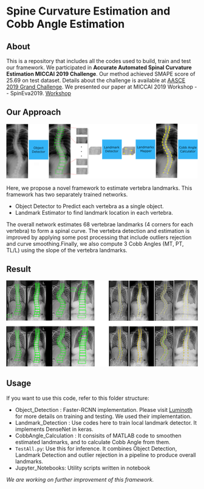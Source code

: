 # Spine Curvature Estimation and Cobb Angle Estimation 

## About
This is a repository that includes all the codes used to build, train and test our framework. We participated in **Accurate Automated Spinal Curvature Estimation
MICCAI 2019 Challenge**. Our method achieved SMAPE score of 25.69 on test dataset. Details about the challenge is available at [AASCE 2019 Grand Challenge](https://aasce19.grand-challenge.org/Home/).
We presented our paper at MICCAI 2019 Workshop -- SpinEva2019. [Workshop](https://csi2019.wordpress.com/)

## Our Approach

![pipeline](docs/pipeline.png)

Here, we propose a novel framework to estimate vertebra landmarks. This framework has two separately trained networks.

- Object Detector to Predict each vertebra as a single object.
- Landmark Estimator to find landmark location in each vertebra.

The overall network estimates 68 vertebrae landmarks (4 corners for each vertebra) to form a spinal curve. The vertebra detection and estimation is improved 
by applying some post processing that include outliers rejection and curve smoothing.Finally, we also compute 3 Cobb Angles (MT, PT, TL/L) using the slope of the vertebra landmarks.

## Result
![results](docs/results_all.png)

## Usage
If you want to use this code, refer to this folder structure:
- Object_Detection : Faster-RCNN implementation. Please visit [Luminoth](https://github.com/tryolabs/luminoth) for more details on training and testing. We used their implementation.
- Landmark_Detection : Use codes here to train local landmark detector. It implements DenseNet in keras.
- CobbAngle_Calculation : It consisits of MATLAB code to smoothen estimated landmarks, and to calculate Cobb Angle from them.
- `TestAll.py`: Use this for inference. It combines Object Detection, Landmark Detection and outlier rejection in a pipeline to produce overall landmarks.
- Jupyter_Notebooks: Utility scripts written in notebook


*We are working on further improvement of this framework.*